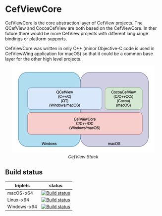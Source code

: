 # CefViewCore

CefViewCore is the core abstraction layer of CefView projects. The QCefView and CocoaCefView are both based on the CefViewCore. In ther future there would be more CefView projects with different languange bindings or platform supports.

CefViewCore was written in only C++ (minor Objective-C code is used in CefViewWing application for macOS) so that it could be a common base layer for the other high level projects.

<div align="center">
<a href="docs/images/cefview-stack.jpg"><img src="docs/images/cefview-stack.jpg" alt></a>
<br/>
<em>CefView Stack</em>
</div>

 ## Build status
| triplets  | status  |
|---|---|
|  macOS-x64  | [![Build status](https://ci.appveyor.com/api/projects/status/nt6ikke1kgbl66sa?svg=true)](https://ci.appveyor.com/project/tishion/cefviewcore-macos-x64) |
|  Linux-x64  | [![Build status](https://ci.appveyor.com/api/projects/status/f3ttb2668wo5wi4d?svg=true)](https://ci.appveyor.com/project/tishion/cefviewcore-linux-x64)|
| Windows-x64 | [![Build status](https://ci.appveyor.com/api/projects/status/3v93gpt2cgqcanm3?svg=true)](https://ci.appveyor.com/project/tishion/cefviewcore-windows-x64) |
